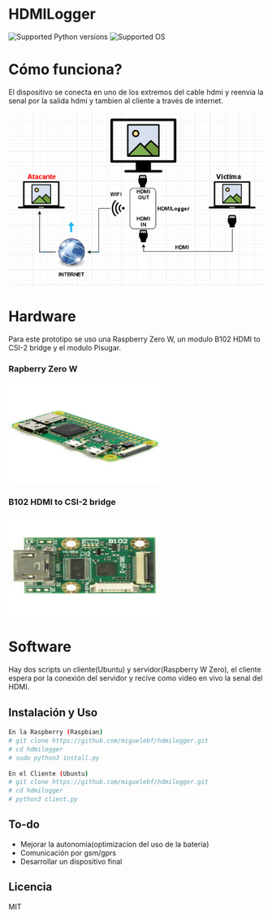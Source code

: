 # HDMILogger
![Supported Python versions](https://img.shields.io/badge/python-3.5-orange.svg)  ![Supported OS](https://img.shields.io/badge/Tested%20On-Ubuntu_18.04-yellow.svg)

# Cómo funciona?
 El dispositivo se conecta en uno de los extremos del cable hdmi y reenvia la senal por la salida hdmi y tambien al cliente a través de internet.
 
 ![](https://github.com/miguelebf/hdmilogger/blob/master/Imagenes/hdmilogger.PNG?raw=true)


# Hardware
Para este prototipo se uso una Raspberry Zero W, un modulo B102 HDMI to CSI-2 bridge y el modulo Pisugar.  

### Rapberry Zero W
<img src="https://github.com/miguelebf/hdmilogger/blob/master/Imagenes/raspberry.jpg?raw=true" width="300" height="200" /> 



### B102 HDMI to CSI-2 bridge
<img src="https://github.com/miguelebf/hdmilogger/blob/master/Imagenes/b102.jpg?raw=true" width="300" height="200" /> 

 # Software
 Hay dos scripts un cliente(Ubuntu) y servidor(Raspberry W Zero), el cliente espera por la conexión del servidor y recive como video en vivo la senal del HDMI.

## Instalación y Uso 

```sh
En la Raspberry (Raspbian)
# git clone https://github.com/miguelebf/hdmilogger.git
# cd hdmilogger
# sudo python3 install.py
```
```sh
En el Cliente (Ubuntu)
# git clone https://github.com/miguelebf/hdmilogger.git
# cd hdmilogger
# python3 client.py
```

## To-do

 - Mejorar la autonomia(optimizacion del uso de la bateria)
 - Comunicación por gsm/gprs
 - Desarrollar un dispositivo final

Licencia
----

MIT
